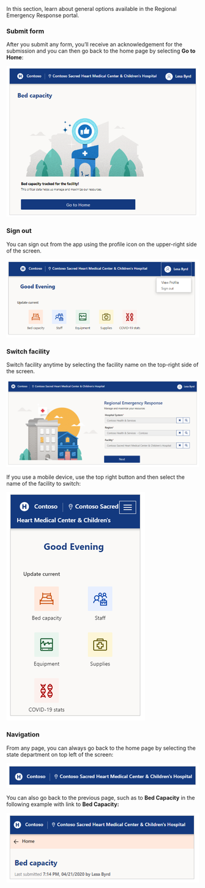 In this section, learn about general options available in the Regional Emergency Response portal.

### Submit form

After you submit any form, you’ll receive an acknowledgement for the submission and you can then go back to the home page by selecting **Go to Home**:

![Submit form](..\media\portal-user-submit-form.png)

### Sign out

You can sign out from the app using the profile icon on the upper-right side of the screen.  

![Sign Out](..\media\portal-user-signout.png)

### Switch facility

Switch facility anytime by selecting the facility name on the top-right side of the screen.

![Switch facility](..\media\portal-user-manage-your-resources.png)

If you use a mobile device, use the top right button and then select the name of the facility to switch:

![Switch facility mobile](..\media\portal-user-switch-facility-mobile.png)

### Navigation

From any page, you can always go back to the home page by selecting the state department on top left of the screen:

![Navigation](..\media\portal-user-navigation.png)

You can also go back to the previous page, such as to **Bed Capacity** in the
following example with link to **Bed Capacity:**

![Navigation](..\media\portal-user-bed-capacity-navigation.png)
